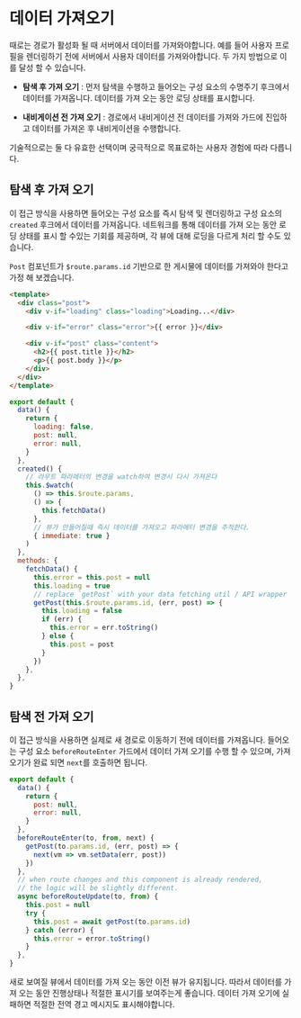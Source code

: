 # 데이터 가져오기

때로는 경로가 활성화 될 때 서버에서 데이터를 가져와야합니다. 예를 들어 사용자 프로필을 렌더링하기 전에 서버에서 사용자 데이터를 가져와야합니다. 두 가지 방법으로 이를 달성 할 수 있습니다.

- **탐색 후 가져 오기** : 먼저 탐색을 수행하고 들어오는 구성 요소의 수명주기 후크에서 데이터를 가져옵니다. 데이터를 가져 오는 동안 로딩 상태를 표시합니다.

- **내비게이션 전 가져 오기** : 경로에서 내비게이션 전 데이터를 가져와 가드에 진입하고 데이터를 가져온 후 내비게이션을 수행합니다.

기술적으로는 둘 다 유효한 선택이며 궁극적으로 목표로하는 사용자 경험에 따라 다릅니다.

## 탐색 후 가져 오기

이 접근 방식을 사용하면 들어오는 구성 요소를 즉시 탐색 및 렌더링하고 구성 요소의 `created` 후크에서 데이터를 가져옵니다. 네트워크를 통해 데이터를 가져 오는 동안 로딩 상태를 표시 할 수있는 기회를 제공하며, 각 뷰에 대해 로딩을 다르게 처리 할 수도 있습니다.

`Post` 컴포넌트가 `$route.params.id` 기반으로 한 게시물에  데이터를 가져와야  한다고 가정 해 보겠습니다.

```html
<template>
  <div class="post">
    <div v-if="loading" class="loading">Loading...</div>

    <div v-if="error" class="error">{{ error }}</div>

    <div v-if="post" class="content">
      <h2>{{ post.title }}</h2>
      <p>{{ post.body }}</p>
    </div>
  </div>
</template>
```

```js
export default {
  data() {
    return {
      loading: false,
      post: null,
      error: null,
    }
  },
  created() {
    // 라우트 파라메터의 변경을 watch하여 변경시 다시 가져온다
    this.$watch(
      () => this.$route.params,
      () => {
        this.fetchData()
      },
      // 뷰가 만들어질때 즉시 데이터를 가져오고 파라메터 변경을 추적한다.
      { immediate: true }
    )
  },
  methods: {
    fetchData() {
      this.error = this.post = null
      this.loading = true
      // replace `getPost` with your data fetching util / API wrapper
      getPost(this.$route.params.id, (err, post) => {
        this.loading = false
        if (err) {
          this.error = err.toString()
        } else {
          this.post = post
        }
      })
    },
  },
}
```

## 탐색 전 가져 오기

이 접근 방식을 사용하면 실제로 새 경로로 이동하기 전에 데이터를 가져옵니다. 들어오는 구성 요소 `beforeRouteEnter` 가드에서 데이터 가져 오기를 수행 할 수 있으며,  가져 오기가 완료 되면  `next`를 호출하면 됩니다.

```js
export default {
  data() {
    return {
      post: null,
      error: null,
    }
  },
  beforeRouteEnter(to, from, next) {
    getPost(to.params.id, (err, post) => {
      next(vm => vm.setData(err, post))
    })
  },
  // when route changes and this component is already rendered,
  // the logic will be slightly different.
  async beforeRouteUpdate(to, from) {
    this.post = null
    try {
      this.post = await getPost(to.params.id)
    } catch (error) {
      this.error = error.toString()
    }
  },
}
```

새로 보여질 뷰에서 데이터를 가져 오는 동안 이전 뷰가 유지됩니다. 따라서 데이터를 가져 오는 동안 진행상태나 적절한 표시기를 보여주는게 좋습니다.  데이터 가져 오기에 실패하면 적절한  전역 경고 메시지도 표시해야합니다.

<!-- ### Using Composition API -->

<!-- TODO: -->
